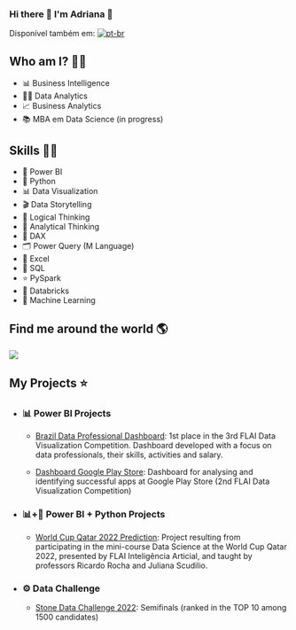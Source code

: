 ### Hi there 👋 I'm Adriana 👋

Disponível também em: [![pt-br](https://img.shields.io/badge/lang-pt--br-green.svg)](README.md)

## Who am I? 👩‍💻

* 📊 Business Intelligence
* 👩‍💻 Data Analytics
* 📈 Business Analytics
* 📚 MBA em Data Science (in progress)

## Skills 👩‍💻

* 🧮 Power BI
* 🐍 Python
* 📊 Data Visualization
* 🎬 Data Storytelling
* 🧠 Logical Thinking
* 🧠 Analytical Thinking 
* 🧮 DAX
* 🗂️ Power Query (M Language)
* 📝 Excel
* 📜 SQL
* ⭐ PySpark
* 🧱 Databricks
* 🔮 Machine Learning 

## Find me around the world :earth_americas:

<a href="https://www.linkedin.com/in/adrianatakahagui/" target="_blank"><img src="https://img.shields.io/badge/linkedin-%230077B5.svg?&style=for-the-badge&logo=linkedin&logoColor=white"/><a/>

## My Projects ⭐
  
* ### 📊 Power BI Projects
  
  * [Brazil Data Professional Dashboard](https://github.com/adriana-takahagui/Profissional-Dados-Brasil): 1st place in the 3rd FLAI Data Visualization Competition. Dashboard developed with a focus on data professionals, their skills, activities and salary.

  * [Dashboard Google Play Store](https://github.com/adriana-takahagui/Google-Play-Store): Dashboard for analysing and identifying successful apps at Google Play Store (2nd FLAI Data Visualization Competition)
  
* ### 📊+🐍 Power BI + Python Projects
  
  * [World Cup Qatar 2022 Prediction](https://github.com/adriana-takahagui/copa-mundo-2022): Project resulting from participating in the mini-course Data Science at the World Cup Qatar 2022, presented by FLAI Inteligência Articial, and taught by professors Ricardo Rocha and Juliana Scudilio.
  
* ### ⚙ Data Challenge
  
  * [Stone Data Challenge 2022](https://github.com/adriana-takahagui/STONE-Data-Challenge-2022-3-Etapa): Semifinals (ranked in the TOP 10 among 1500 candidates)

<!--
**adriana-takahagui/adriana-takahagui** is a ✨ _special_ ✨ repository because its `README.md` (this file) appears on your GitHub profile.

Here are some ideas to get you started:

- 🔭 I’m currently working on ...
- 🌱 I’m currently learning ...
- 👯 I’m looking to collaborate on ...
- 🤔 I’m looking for help with ...
- 💬 Ask me about ...
- 📫 How to reach me: ...
- 😄 Pronouns: ...
- ⚡ Fun fact: ...
-->
